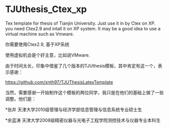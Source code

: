 # TJUthesis_Ctex_xp
Tex template for thesis of Tianjin University. Just use it in by Ctex on XP.
you need Ctex2.9 and intall it on XP system.
It may be a good idea to use a virtual machine such as Vmware.

你需要使用Ctex2.9, 基于XP系统

使用虚拟机会是个好主意，比如说VMware.

由于时间太长，印象中借鉴了几个版本的TJUthesis模板，其中肯定有这一个，表示感谢：

https://github.com/xnth97/TJUThesisLatexTemplate

当然，需要感谢一开始制作这个模板的两位同学，我只是在他们的基础上做了一些调整。他们是：

*张井 天津大学2010级管理与经济学部信息管理与信息系统专业硕士生

*余蓝涛 天津大学2008级精密仪器与光电子工程学院测控技术与仪器专业本科生
